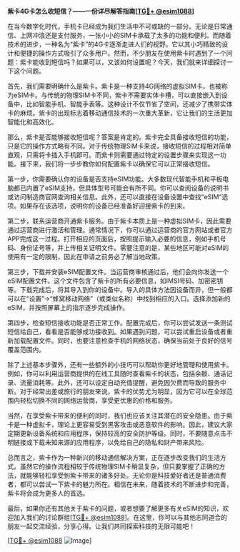 **紫卡4G卡怎么收短信？——一份详尽解答指南[[TG💪+ @esim1088](https://t.me/s/esim1088)]**

在当今数字化时代，手机卡已经成为我们生活中不可或缺的一部分。无论是日常通信、上网冲浪还是支付服务，一张小小的SIM卡承载了太多的功能和便利。而随着技术的进步，一种名为“紫卡”的4G卡逐渐走进人们的视野。它以其小巧精致的设计和便捷的操作方式吸引了众多用户。然而，不少朋友在使用紫卡时遇到了一个问题：紫卡能收到短信吗？如果可以，又该如何设置呢？今天，我们就来详细探讨一下这个问题。

首先，我们需要明确什么是紫卡。紫卡是一种支持4G网络的虚拟SIM卡，也被称为eSIM卡。与传统的物理SIM卡不同，紫卡不需要实体卡槽，可以直接嵌入到设备中，比如智能手机、智能手表等。这种设计不仅节省了空间，还减少了携带实体卡的麻烦。紫卡的出现标志着移动通信技术的一次重大革新，它让我们的生活更加智能化和高效化。

那么，紫卡是否能够接收短信呢？答案是肯定的。紫卡完全具备接收短信的功能，只是它的操作方式略有不同。对于传统物理SIM卡来说，接收短信的过程相对简单直观，只需将卡插入手机即可。而紫卡则需要通过特定的设置步骤来实现这一功能。接下来，我们将一步步教你如何配置紫卡以确保它可以正常接收短信。

第一步，你需要确认你的设备是否支持eSIM功能。大多数现代智能手机和平板电脑都已内置了eSIM支持，但具体型号可能会有所不同。你可以查阅设备的说明书或访问制造商官网查询相关信息。此外，还可以直接在设备设置中查找“eSIM”选项。如果存在该选项，说明你的设备已经准备好迎接紫卡的到来。

第二步，联系运营商开通紫卡服务。由于紫卡本质上是一种虚拟SIM卡，因此需要通过运营商进行激活和管理。通常情况下，你可以通过运营商的官方网站或者官方APP完成这一过程。打开相应的页面后，按照提示输入必要的信息，例如手机号码、身份证号等，并上传相关证明文件。需要注意的是，某些地区可能对eSIM的使用有一定的限制，因此在申请之前务必了解当地政策。

第三步，下载并安装eSIM配置文件。当运营商审核通过后，他们会向你发送一个eSIM配置文件。这个文件包含了紫卡的所有必要信息，如IMSI号码、加密密钥等。下载完成后，将其导入到你的设备中。导入的具体方法因设备而异，但一般都可以在“设置”→“蜂窝移动网络”（或类似名称）中找到相应的入口。选择添加新的eSIM，并按照屏幕上的指示逐步完成操作。

第四步，检查短信接收功能是否正常工作。配置完成后，你可以尝试发送一条测试短信给自己，看看是否能够成功接收到。如果遇到问题，可以尝试重启设备或者重新加载配置文件。同时，也要注意检查手机的网络状态，确保当前处于良好的信号覆盖范围内。

除了上述基本步骤外，还有一些额外的小技巧可以帮助你更好地管理和使用紫卡。例如，你可以利用运营商提供的在线工具随时查看紫卡的状态，包括余额、通话记录、流量消耗等。此外，还可以设定自动充值提醒，避免因欠费而导致的服务中断。对于经常出差或旅行的朋友来说，紫卡的优势尤为明显，因为它可以在全球范围内轻松切换不同的网络运营商，享受更优惠的价格和服务。

当然，在享受紫卡带来的便利的同时，我们也应该关注其潜在的安全隐患。由于紫卡是一种虚拟卡，理论上更容易受到黑客攻击或恶意软件的影响。因此，建议大家定期更新设备系统和应用程序，保持较高的安全防护等级。同时，不要随意点击不明链接或下载未知来源的应用程序，以免给自己的隐私和财产带来风险。

总而言之，紫卡作为一种新兴的移动通信解决方案，正在逐步改变我们的生活方式。虽然它的操作流程相较于传统物理SIM卡稍显复杂，但只要掌握了正确的方法，就能够轻松享受到紫卡带来的诸多好处。无论你是科技爱好者还是普通消费者，都可以尝试一下紫卡的魅力所在。相信在未来，随着技术的不断进步和完善，紫卡将会成为更多人的首选。

最后，如果你还有其他关于紫卡的问题，或者想要了解更多有关eSIM的知识，欢迎加入我们的讨论群组[[TG💪+ @esim1088](https://t.me/s/esim1088)]。在这里，你可以与其他志同道合的朋友一起交流经验，分享心得。让我们共同探索科技的无限可能吧！

[[TG💪+ @esim1088](https://t.me/s/esim1088) ![Image](https://i.postimg.cc/4NQfJmqS/Snipaste-2025-05-13-00-14-12.png)]